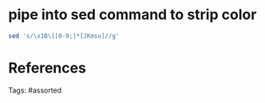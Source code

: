 # pipe into sed command to strip color
```bash
sed 's/\x1B\[[0-9;]*[JKmsu]//g'
```

# References

Tags:
    #assorted
